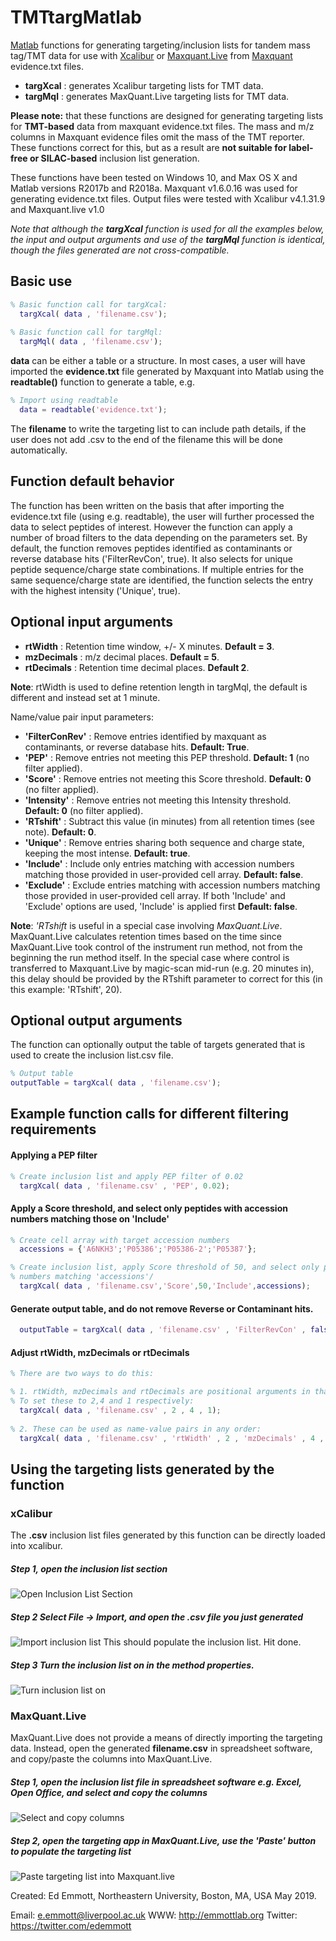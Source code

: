 # TMTtargMatlab
[Matlab](https://www.mathworks.com/products/matlab.html) functions for generating targeting/inclusion lists for tandem mass tag/TMT data for use with [Xcalibur](https://www.thermofisher.com/order/catalog/product/OPTON-30487) or [Maxquant.Live](http://maxquant.live/) from [Maxquant](https://www.maxquant.org/) evidence.txt files. 

* **targXcal** : generates Xcalibur targeting lists for TMT data.
* **targMql**  : generates MaxQuant.Live targeting lists for TMT data.

**Please note:** that these functions are designed for generating targeting lists for **TMT-based** data from maxquant evidence.txt files. The mass and m/z columns in Maxquant evidence files omit the mass of the TMT reporter. These functions correct for this, but as a result are **not suitable for label-free or SILAC-based** inclusion list generation.

These functions have been tested on Windows 10, and Max OS X and Matlab versions R2017b and R2018a. Maxquant v1.6.0.16 was used for generating evidence.txt files. Output files were tested with Xcalibur v4.1.31.9 and Maxquant.live v1.0

*Note that although the **targXcal** function is used for all the examples below, the input and output arguments and use of the **targMql** function is identical, though the files generated are not cross-compatible.*

## Basic use
```matlab
% Basic function call for targXcal:
  targXcal( data , 'filename.csv');
  
% Basic function call for targMql:
  targMql( data , 'filename.csv');
```

**data** can be either a table or a structure. In most cases, a user will have imported the **evidence.txt** file generated by Maxquant into Matlab using the **readtable()** function to generate a table, e.g.
```matlab
% Import using readtable
  data = readtable('evidence.txt');
```
The **filename** to write the targeting list to can include path details, if the user does not add .csv to the end of the filename this will be done automatically.

## Function default behavior
The function has been written on the basis that after importing the evidence.txt file (using e.g. readtable), the user will further processed the data to select peptides of interest. However the function can apply a number of broad filters to the data depending on the parameters set. By default, the function removes peptides identified as contaminants or reverse database hits ('FilterRevCon', true). It also selects for unique peptide sequence/charge state combinations. If multiple entries for the same sequence/charge state are identified, the function selects the entry with the highest intensity ('Unique', true).

## Optional input arguments
* **rtWidth**    : Retention time window, +/- X minutes. **Default = 3**.
* **mzDecimals** : m/z decimal places. **Default = 5**.
* **rtDecimals** : Retention time decimal places. **Default 2**.

**Note**: rtWidth is used to define retention length in targMql, the default is different and instead set at 1 minute.

Name/value pair input parameters:
* **'FilterConRev'** : Remove entries identified by maxquant as contaminants, or reverse database hits. **Default: True**.
* **'PEP'**          : Remove entries not meeting this PEP threshold. **Default: 1** (no filter applied).
* **'Score'**        : Remove entries not meeting this Score threshold. **Default: 0** (no filter applied).
* **'Intensity'**    : Remove entries not meeting this Intensity threshold. **Default: 0** (no filter applied).
* **'RTshift'**      : Subtract this value (in minutes) from all retention times (see note). **Default: 0**.
* **'Unique'**       : Remove entries sharing both sequence and charge state, keeping the most intense. **Default: true**.
* **'Include'**      : Include only entries matching with accession numbers matching those provided in user-provided cell array. **Default: false**.
* **'Exclude'**      : Exclude entries matching with accession numbers matching those provided in user-provided cell array. If both 'Include' and 'Exclude' options are used, 'Include' is applied first **Default: false**.

**Note**: *'RTshift* is useful in a special case involving *MaxQuant.Live*. MaxQuant.Live calculates retention times based on the time since MaxQuant.Live took control of the instrument run method, not from the beginning the run method itself. In the special case where control is transferred to Maxquant.Live by magic-scan mid-run (e.g. 20 minutes in), this delay should be provided by the RTshift parameter to correct for this (in this example: 'RTshift', 20).

## Optional output arguments
The function can optionally output the table of targets generated that is used to create the inclusion list.csv file.
```matlab
% Output table
outputTable = targXcal( data , 'filename.csv');
```

## Example function calls for different filtering requirements
#### Applying a PEP filter
```matlab
% Create inclusion list and apply PEP filter of 0.02
  targXcal( data , 'filename.csv' , 'PEP', 0.02);
```
#### Apply a Score threshold, and select only peptides with accession numbers matching those on 'Include'
```matlab
% Create cell array with target accession numbers
  accessions = {'A6NKH3';'P05386';'P05386-2';'P05387'};

% Create inclusion list, apply Score threshold of 50, and select only peptides with accession 
% numbers matching 'accessions'/
  targXcal( data , 'filename.csv','Score',50,'Include',accessions);
```
#### Generate output table, and do not remove Reverse or Contaminant hits.
```matlab
  outputTable = targXcal( data , 'filename.csv' , 'FilterRevCon' , false);
```
#### Adjust rtWidth, mzDecimals or rtDecimals
```matlab
% There are two ways to do this:

% 1. rtWidth, mzDecimals and rtDecimals are positional arguments in that order. 
% To set these to 2,4 and 1 respectively:
  targXcal( data , 'filename.csv' , 2 , 4 , 1);
  
% 2. These can be used as name-value pairs in any order:
  targXcal( data , 'filename.csv' , 'rtWidth' , 2 , 'mzDecimals' , 4 , 'rtWidth' , 1);

```

## Using the targeting lists generated by the function
### xCalibur
The **.csv** inclusion list files generated by this function can be directly loaded into xcalibur. 

##### Step 1, open the inclusion list section
![Open Inclusion List Section](/img/xcal_incl_1.PNG)


##### Step 2 Select File -> Import, and open the .csv file you just generated
![Import inclusion list](/img/xcal_incl_2.PNG)
This should populate the inclusion list. Hit done.


##### Step 3 Turn the inclusion list on in the method properties.
![Turn inclusion list on](/img/xcal_incl_3.PNG)


### MaxQuant.Live
MaxQuant.Live does not provide a means of directly importing the targeting data. Instead, open the generated **filename.csv** in spreadsheet software, and copy/paste the columns into MaxQuant.Live.

##### Step 1, open the inclusion list file in spreadsheet software e.g. Excel, Open Office, and select and copy the columns
![Select and copy columns](/img/mql_incl_1.PNG)


##### Step 2, open the targeting app in MaxQuant.Live, use the 'Paste' button to populate the targeting list
![Paste targeting list into Maxquant.live](/img/mql_incl_2.PNG)



Created: Ed Emmott, Northeastern University, Boston, MA, USA May 2019.

Email: e.emmott@liverpool.ac.uk
WWW: http://emmottlab.org
Twitter: https://twitter.com/edemmott
